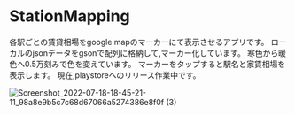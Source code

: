 # StationMapping
各駅ごとの賃貸相場をgoogle mapのマーカーにて表示させるアプリです。
ローカルのjsonデータをgsonで配列に格納して,マーカー化しています。
寒色から暖色へ0.5万刻みで色を変えています。
マーカーをタップすると駅名と家賃相場を表示します。
現在,playstoreへのリリース作業中です。

![Screenshot_2022-07-18-18-45-21-11_98a8e9b5c7c68d67066a5274386e8f0f (3)](https://user-images.githubusercontent.com/70370905/181644257-b069d05d-ee83-42a1-b994-a4b61ac946fc.jpg)

